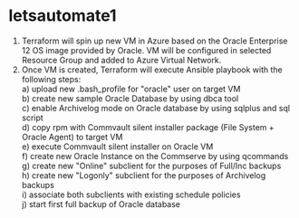 # letsautomate1
1. Terraform will spin up new VM in Azure based on the Oracle Enterprise 12 OS image provided by Oracle. VM will be configured in selected Resource Group and added to Azure Virtual Network. 
2. Once VM is created, Terraform will execute Ansible playbook with the following steps:<br>
a) upload new .bash_profile for "oracle" user on target VM<br>
b) create new sample Oracle Database by using dbca tool<br>
c) enable Archivelog mode on Oracle database by using sqlplus and sql script<br>
d) copy rpm with Commvault silent installer package (File System + Oracle Agent) to target VM<br>
e) execute Commvault silent installer on Oracle VM<br>
f) create new Oracle Instance on the Commserve by using qcommands<br>
g) create new "Online" subclient for the purposes of Full/Inc backups<br>
h) create new "Logonly" subclient for the purposes of Archivelog backups<br>
i) associate both subclients with existing schedule policies<br>
j) start first full backup of Oracle database<br>
